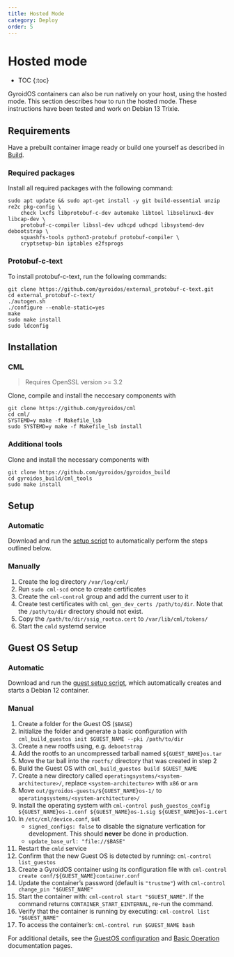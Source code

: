 ```yaml
---
title: Hosted Mode
category: Deploy
order: 5
---
```

# Hosted mode
- TOC
{:toc}

GyroidOS containers can also be run natively on your host, using the hosted mode.
This section describes how to run the hosted mode.
These instructions have been tested and work on Debian 13 Trixie.

## Requirements

Have a prebuilt container image ready or build one yourself as described in [Build](/build/build).

### Required packages
Install all required packages with the following command:
```
sudo apt update && sudo apt-get install -y git build-essential unzip re2c pkg-config \
    check lxcfs libprotobuf-c-dev automake libtool libselinux1-dev libcap-dev \
    protobuf-c-compiler libssl-dev udhcpd udhcpd libsystemd-dev debootstrap \
    squashfs-tools python3-protobuf protobuf-compiler \
    cryptsetup-bin iptables e2fsprogs
```

### Protobuf-c-text
To install protobuf-c-text, run the following commands:
```
git clone https://github.com/gyroidos/external_protobuf-c-text.git
cd external_protobuf-c-text/
./autogen.sh
./configure --enable-static=yes
make
sudo make install
sudo ldconfig
```

## Installation

### CML

> Requires OpenSSL version >= 3.2

Clone, compile and install the neccesary components with
```
git clone https://github.com/gyroidos/cml
cd cml/
SYSTEMD=y make -f Makefile_lsb
sudo SYSTEMD=y make -f Makefile_lsb install
```

### Additional tools
Clone and install the necessary components with
```
git clone https://github.com/gyroidos/gyroidos_build
cd gyroidos_build/cml_tools
sudo make install
```

## Setup

### Automatic

Download and run the [setup script](/assets/hosted-setup.sh) to automatically perform the steps outlined below.

### Manually

1. Create the log directory `/var/log/cml/`
2. Run `sudo cml-scd` once to create certificates
3. Create the `cml-control` group and add the current user to it
4. Create test certificates with `cml_gen_dev_certs /path/to/dir`. Note that the `/path/to/dir` directory should not exist.
5. Copy the `/path/to/dir/ssig_rootca.cert` to `/var/lib/cml/tokens/`
6. Start the `cmld` systemd service


## Guest OS Setup

### Automatic

Download and run the [guest setup script](/assets/hosted-debian-guest.sh), which automatically creates and starts a Debian 12 container.

### Manual

1. Create a folder for the Guest OS (`$BASE`)
2. Initialize the folder and generate a basic configuration with `cml_build_guestos init $GUEST_NAME --pki /path/to/dir`
3. Create a new rootfs using, e.g. `debootstrap`
4. Add the rootfs to an uncompressed tarball named `${GUEST_NAME}os.tar`
5. Move the tar ball into the `rootfs/` directory that was created in step 2
6. Build the Guest OS with `cml_build_guestos build $GUEST_NAME`
7. Create a new directory called `operatingsystems/<system-architecture>/`, replace `<system-architecture>` with `x86` or `arm`
8. Move `out/gyroidos-guests/${GUEST_NAME}os-1/` to `operatingsystems/<system-architecture>/`
9. Install the operating system with `cml-control push_guestos_config ${GUEST_NAME}os-1.conf ${GUEST_NAME}os-1.sig ${GUEST_NAME}os-1.cert`
10. In `/etc/cml/device.conf`, set
    - `signed_configs: false` to disable the signature verfication for development. This should **never** be done in production.
    - `update_base_url: "file://$BASE"`
11. Restart the `cmld` service
12. Confirm that the new Guest OS is detected by running: `cml-control list_guestos`
13. Create a GyroidOS container using its configuration file with `cml-control create conf/${GUEST_NAME}container.conf`
14. Update the container’s password (default is `"trustme"`) with `cml-control change_pin "$GUEST_NAME"`
15. Start the container with: `cml-control start "$GUEST_NAME"`. If the command returns `CONTAINER_START_EINTERNAL`, re-run the command.
16. Verify that the container is running by executing: `cml-control list "$GUEST_NAME"`
17. To access the container’s: `cml-control run $GUEST_NAME bash`

For additional details, see the [GuestOS configuration](/operate/guestos_config) and [Basic Operation](/operate/control) documentation pages.
